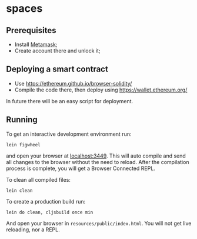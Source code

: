 # spaces


## Prerequisites

* Install [Metamask](https://metamask.io);
* Create account there and unlock it;

## Deploying a smart contract

* Use https://ethereum.github.io/browser-solidity/
* Compile the code there, then deploy using https://wallet.ethereum.org/

In future there will be an easy script for deployment.

## Running

To get an interactive development environment run:

    lein figwheel

and open your browser at [localhost:3449](http://localhost:3449/).
This will auto compile and send all changes to the browser without the
need to reload. After the compilation process is complete, you will
get a Browser Connected REPL. 

To clean all compiled files:

    lein clean

To create a production build run:

    lein do clean, cljsbuild once min

And open your browser in `resources/public/index.html`. You will not
get live reloading, nor a REPL. 

